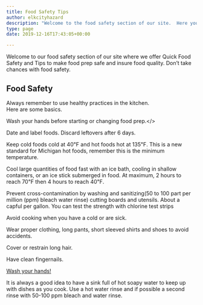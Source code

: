 ```yaml
---
title: Food Safety Tips
author: elkcityhazard
description: "Welcome to the food safety section of our site.  Here you can learn tips about safe food preparation and sanitation."
type: page
date: 2019-12-16T17:43:05+00:00

---
```

Welcome to our food safety section of our site where we offer Quick Food Safety and Tips to make food prep safe and insure food quality. Don&#8217;t take chances with food safety.

## Food Safety

Always remember to use healthy practices in the kitchen.  
Here are some basics.

Wash your hands before starting or changing food prep.</>

Date and label foods. Discard leftovers after 6 days.

Keep cold foods cold at 40&#8457; and hot foods hot at 135&#8457;. This is a new standard for Michigan hot foods, remember this is the minimum temperature.

Cool large quantities of food fast with an ice bath, cooling in shallow containers, or an ice stick submerged in food. At maximum, 2 hours to reach 70&#8457; then 4 hours to reach 40&#8457;.

Prevent cross-contamination by washing and sanitizing(50 to 100 part per million (ppm) bleach water rinse) cutting boards and utensils. About a capful per gallon. You can test the strength with chlorine test strips

Avoid cooking when you have a cold or are sick.

Wear proper clothing, long pants, short sleeved shirts and shoes to avoid accidents.

Cover or restrain long hair.

Have clean fingernails.

[Wash your hands!][1]

It is always a good idea to have a sink full of hot soapy water to keep up with dishes as you cook. Use a hot water rinse and if possible a second rinse with 50-100 ppm bleach and water rinse.

 [1]: /wordpress/onion-smell-tips/